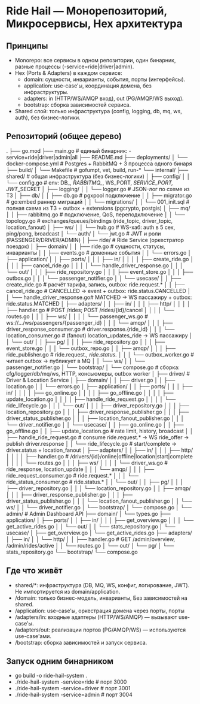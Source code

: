# Ride Hail — Монорепозиторий, Микросервисы, Hex архитектура

## Принципы
- Monorepo: все сервисы в одном репозитории, один бинарник, разные процессы (-service=ride|driver|admin).
- Hex (Ports & Adapters) в каждом сервисе:
  - domain: сущности, инварианты, события, порты (интерфейсы).
  - application: use-case'ы, координация домена, без инфраструктуры.
  - adapters: in (HTTP/WS/AMQP вход), out (PG/AMQP/WS выход).
  - bootstrap: сборка зависимостей сервиса.
- Shared слой: только инфраструктура (config, logging, db, mq, ws, auth), без бизнес-логики.

## Репозиторий (общее дерево)

.
├── go.mod
├── main.go                        # единый бинарник: -service=ride|driver|admin|all
├── README.md
├── deployments/
│   └── docker-compose.yml         # Postgres + RabbitMQ + 3 процесса одного бинаря
├── build/
│   └── Makefile                   # gofumpt, vet, build, run-*
└── internal/
    ├── shared/                    # общая инфраструктура (без бизнес-логики)
    │   ├── config/
    │   │   └── config.go          # env: DB_*, RABBITMQ_*, WS_PORT, *_SERVICE_PORT, JWT_*_SECRET
    │   ├── logging/
    │   │   └── logger.go          # JSON-лог по схеме из ТЗ
    │   ├── db/
    │   │   ├── db.go              # pgxpool подключение
    │   │   ├── migrator.go        # go:embed раннер миграций
    │   │   └── migrations/
    │   │       └── 001_init.sql   # полная схема из ТЗ + outbox + extensions (pgcrypto, postgis)
    │   ├── mq/
    │   │   ├── rabbitmq.go        # подключение, QoS, переподключение
    │   │   └── topology.go        # exchanges/queues/bindings (ride_topic, driver_topic, location_fanout)
    │   ├── ws/
    │   │   └── hub.go             # WS-хаб: auth в 5 сек, ping/pong, broadcast
    │   └── auth/
    │       └── jwt.go             # JWT и роли (PASSENGER/DRIVER/ADMIN)
    │
    ├── ride/                      # Ride Service (оркестратор поездок)
    │   ├── domain/
    │   │   ├── ride.go            # сущности, статусы, инварианты
    │   │   ├── events.go          # доменные события
    │   │   └── errors.go
    │   ├── application/
    │   │   ├── ports/
    │   │   │   ├── in/
    │   │   │   │   ├── create_ride.go
    │   │   │   │   ├── cancel_ride.go
    │   │   │   │   └── handle_driver_response.go
    │   │   │   └── out/
    │   │   │       ├── ride_repository.go
    │   │   │       ├── event_store.go
    │   │   │       ├── outbox.go
    │   │   │       └── passenger_notifier.go
    │   │   └── usecase/
    │   │       ├── create_ride.go           # расчёт тарифа, запись, outbox: ride.request.*
    │   │       ├── cancel_ride.go           # CANCELLED → event + outbox: ride.status.CANCELLED
    │   │       └── handle_driver_response.go# MATCHED → WS пассажиру + outbox: ride.status.MATCHED
    │   ├── adapters/
    │   │   ├── in/
    │   │   │   ├── http/
    │   │   │   │   ├── handler.go           # POST /rides; POST /rides/{id}/cancel
    │   │   │   │   └── routes.go
    │   │   │   ├── ws/
    │   │   │   │   └── passenger_ws.go      # ws://.../ws/passengers/{passenger_id}
    │   │   │   └── amqp/
    │   │   │       ├── driver_response_consumer.go   # driver.response.{ride_id}
    │   │   │       └── location_consumer.go          # (fanout) location_updates_ride → WS пассажиру
    │   │   └── out/
    │   │       ├── pg/
    │   │       │   ├── ride_repository.go
    │   │       │   ├── event_store.go
    │   │       │   └── outbox_repo.go
    │   │       ├── amqp/
    │   │       │   ├── ride_publisher.go    # ride.request.*, ride.status.*
    │   │       │   └── outbox_worker.go     # читает outbox → публикует в MQ
    │   │       └── ws/
    │   │           └── passenger_notifier.go
    │   └── bootstrap/
    │       └── compose.go         # сборка: cfg/logger/db/mq/ws, HTTP, консьюмеры, outbox worker
    │
    ├── driver/                    # Driver & Location Service
    │   ├── domain/
    │   │   ├── driver.go
    │   │   ├── location.go
    │   │   └── errors.go
    │   ├── application/
    │   │   ├── ports/
    │   │   │   ├── in/
    │   │   │   │   ├── go_online.go
    │   │   │   │   ├── go_offline.go
    │   │   │   │   ├── update_location.go
    │   │   │   │   ├── handle_ride_request.go
    │   │   │   │   └── ride_lifecycle.go
    │   │   │   └── out/
    │   │   │       ├── driver_repository.go
    │   │   │       ├── location_repository.go
    │   │   │       ├── driver_response_publisher.go
    │   │   │       ├── driver_status_publisher.go
    │   │   │       ├── location_fanout_publisher.go
    │   │   │       └── driver_notifier.go
    │   │   └── usecase/
    │   │       ├── go_online.go
    │   │       ├── go_offline.go
    │   │       ├── update_location.go       # rate limit, history, broadcast
    │   │       ├── handle_ride_request.go   # consume ride.request.* → WS ride_offer → publish driver.response
    │   │       └── ride_lifecycle.go        # start/complete → driver.status + location_fanout
    │   ├── adapters/
    │   │   ├── in/
    │   │   │   ├── http/
    │   │   │   │   ├── handler.go           # /drivers/{id}/online|offline|location|start|complete
    │   │   │   │   └── routes.go
    │   │   │   ├── ws/
    │   │   │   │   └── driver_ws.go         # ride_response, location_update
    │   │   │   └── amqp/
    │   │   │       ├── ride_request_consumer.go # ride.request.*
    │   │   │       └── ride_status_consumer.go  # ride.status.*
    │   │   └── out/
    │   │       ├── pg/
    │   │       │   ├── driver_repository.go
    │   │       │   └── location_repository.go
    │   │       ├── amqp/
    │   │       │   ├── driver_response_publisher.go
    │   │       │   ├── driver_status_publisher.go
    │   │       │   └── location_fanout_publisher.go
    │   │       └── ws/
    │   │           └── driver_notifier.go
    │   └── bootstrap/
    │       └── compose.go
    │
    └── admin/                     # Admin Dashboard API
        ├── domain/
        │   └── types.go
        ├── application/
        │   ├── ports/
        │   │   ├── in/
        │   │   │   ├── get_overview.go
        │   │   │   └── get_active_rides.go
        │   │   └── out/
        │   │       └── stats_repository.go
        │   └── usecase/
        │       ├── get_overview.go
        │       └── get_active_rides.go
        ├── adapters/
        │   ├── in/
        │   │   └── http/
        │   │       ├── handler.go           # GET /admin/overview, /admin/rides/active
        │   │       └── routes.go
        │   └── out/
        │       └── pg/
        │           └── stats_repository.go
        └── bootstrap/
            └── compose.go

## Где что живёт
- shared/*: инфраструктура (DB, MQ, WS, конфиг, логирование, JWT). Не импортируется из domain/application.
- <service>/domain: только бизнес-модель, инварианты, Без зависимостей на shared.
- <service>/application: use-case'ы, оркестрация домена через порты, порты
- <service>/adapters/in: входные адаптеры (HTTP/WS/AMQP) — вызывают use-case'ы.
- <service>/adapters/out: реализации портов (PG/AMQP/WS) — используются use-case'ами.
- <service>/bootstrap: сборка зависимостей и запуск сервиса.

## Запуск одним бинарником
- go build -o ride-hail-system .
- ./ride-hail-system -service=ride   # порт 3000
- ./ride-hail-system -service=driver # порт 3001
- ./ride-hail-system -service=admin  # порт 3004
